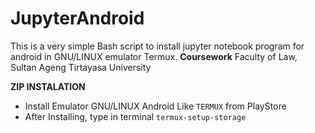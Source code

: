 # JupyterAndroid
This is a very simple Bash script to install jupyter notebook program for android in GNU/LINUX emulator Termux. **Coursework** Faculty of Law, Sultan Ageng Tirtayasa University

**ZIP INSTALATION**
* Install Emulator GNU/LINUX Android Like `TERMUX` from PlayStore
* After Installing, type in terminal `termux-setup-storage`






